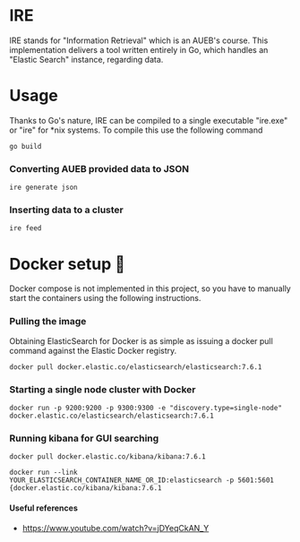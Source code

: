 # IRE

IRE stands for "Information Retrieval" which is an AUEB's course. This implementation delivers a tool written
entirely in Go, which handles an "Elastic Search" instance, regarding data.

# Usage

Thanks to Go's nature, IRE can be compiled to a single executable "ire.exe" or "ire" for *nix systems.
To compile this use the following command

`go build`

### Converting AUEB provided data to JSON

`ire generate json`

### Inserting data to a cluster

`ire feed`

# Docker setup 🐋

Docker compose is not implemented in this project, so you have to manually start the containers using the
following instructions.

### Pulling the image

Obtaining ElasticSearch for Docker is as simple as issuing a docker pull command against the Elastic Docker registry.

`docker pull docker.elastic.co/elasticsearch/elasticsearch:7.6.1`

### Starting a single node cluster with Docker

`docker run -p 9200:9200 -p 9300:9300 -e "discovery.type=single-node" docker.elastic.co/elasticsearch/elasticsearch:7.6.1`

### Running kibana for GUI searching

`docker pull docker.elastic.co/kibana/kibana:7.6.1`

`docker run --link YOUR_ELASTICSEARCH_CONTAINER_NAME_OR_ID:elasticsearch -p 5601:5601 {docker.elastic.co/kibana/kibana:7.6.1`

#### Useful references
- https://www.youtube.com/watch?v=jDYeqCkAN_Y